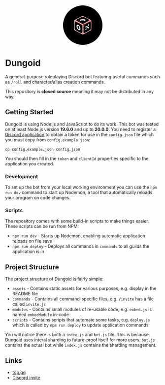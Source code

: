 <p align="center">
  <img src="https://raw.githubusercontent.com/bottledlactose/dungoid/trunk/assets/icon.png?token=GHSAT0AAAAAACA5YYHRIJBLMBWRFUPH2EY2ZCBEM6Q" alt="icon" />
</p>

# Dungoid

A general-purpose roleplaying Discord bot featuring useful commands such as `/roll` and character/alias creation commands.

This repository is **closed source** meaning it may not be distributed in any way.

## Getting Started

Dungoid is using Node.js and JavaScript to do its work. This bot was tested on at least Node.js version **19.6.0** and up to **20.0.0**. You need to register a [Discord application](https://discord.com/developers/applications) to obtain a token for use in the `config.json` file which you must copy from `config.example.json`:
```
cp config.example.json config.json
```
You should then fill in the `token` and `clientId` properties specific to the application you created.

### Development

To set up the bot from your local working environment you can use the `npm run dev` command to start up Nodemon, a tool that automatically reloads your program on code changes.

### Scripts

The repository comes with some build-in scripts to make things easier. These scripts can be run from NPM:

- `npm run dev` - Starts up Nodemon, enabling automatic application reloads on file save
- `npm run deploy` - Deploys all commands in `commands` to all guilds the application is in

## Project Structure

The project structure of Dungoid is fairly simple:

- `assets` - Contains static assets for various purposes, e.g. display in the README file
- `commands` - Contains all command-specific files, e.g. `/invite` has a file called `invite.js`
- `modules` - Contains small modules of re-usable code, e.g. `embed.js` is named `embedModule` in-code
- `scripts` - Contains scripts that automate some tasks, e.g. `deploy.js` which is called by `npm run deploy` to update application commands

You will notice there is both a `index.js` and `bot.js` file. This is because Dungoid uses interal sharding to future-proof itself for more users. `bot.js` contains the actual bot while `index.js` contains the sharding management.

## Links

- [top.gg](https://top.gg/bot/1097514094434713711)
- [Discord invite](https://discord.com/oauth2/authorize?client_id=1097514094434713711&permissions=536870912&scope=bot%20applications.commands)

